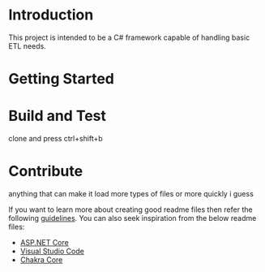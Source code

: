 # Introduction 
This project is intended to be a C# framework capable of handling basic ETL needs.

# Getting Started

# Build and Test
clone and press ctrl+shift+b 

# Contribute
anything that can make it load more types of files or more quickly i guess

If you want to learn more about creating good readme files then refer the following [guidelines](https://www.visualstudio.com/en-us/docs/git/create-a-readme). You can also seek inspiration from the below readme files:
- [ASP.NET Core](https://github.com/aspnet/Home)
- [Visual Studio Code](https://github.com/Microsoft/vscode)
- [Chakra Core](https://github.com/Microsoft/ChakraCore)
